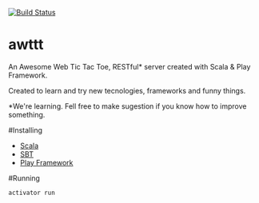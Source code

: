 [![Build Status](https://travis-ci.org/gabrsar/awttt.svg?branch=master)](https://travis-ci.org/gabrsar/awttt)
# awttt
An Awesome Web Tic Tac Toe, RESTful* server created with Scala & Play Framework.

Created to learn and try new tecnologies, frameworks and funny things.

*We're learning. Fell free to make sugestion if you know how to improve something.


#Installing
* [Scala](http://www.scala-lang.org)
* [SBT](http://www.scala-sbt.org)
* [Play Framework](http://www.playframework.com)

#Running

```bash
activator run
```

